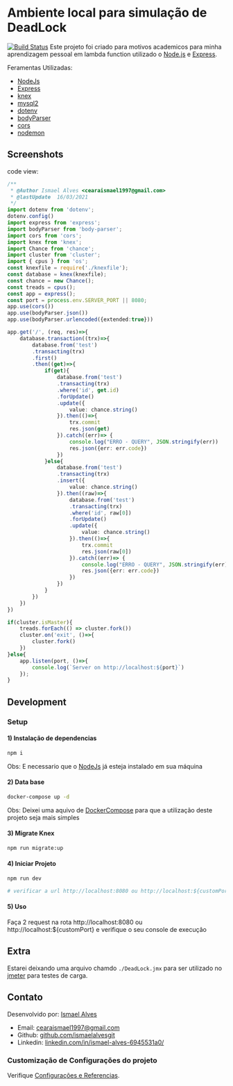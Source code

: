 # Ambiente local para simulação de DeadLock
[![Build Status](https://travis-ci.com/ismaelalvesgit/node-express-example.svg?branch=main)](https://travis-ci.com/ismaelalvesgit/node-express-example)
Este projeto foi criado para motivos academicos para minha aprendizagem pessoal
em lambda function utilizado o [Node.js](https://nodejs.org/en/) e [Express](https://expressjs.com/pt-br/).

Feramentas Utilizadas:
* [NodeJs](https://nodejs.org/en/)
* [Express](https://expressjs.com/pt-br/)
* [knex](http://knexjs.org/)
* [mysql2](https://www.npmjs.com/package/mysql2)
* [dotenv](https://www.npmjs.com/package/dotenv)
* [bodyParser](https://www.npmjs.com/package/body-parser)
* [cors](https://www.npmjs.com/package/cors)
* [nodemon](https://nodemon.io/)

## Screenshots
code view:
```ts
/**
 * @Author Ismael Alves <cearaismael1997@gmail.com>
 * @lastUpdate  16/03/2021
 */
import dotenv from 'dotenv';
dotenv.config()
import express from 'express';
import bodyParser from 'body-parser';
import cors from 'cors';
import knex from 'knex';
import Chance from 'chance';
import cluster from 'cluster';
import { cpus } from 'os';
const knexfile = require('./knexfile');
const database = knex(knexfile);
const chance = new Chance();
const treads = cpus();
const app = express();
const port = process.env.SERVER_PORT || 8080;
app.use(cors())
app.use(bodyParser.json())
app.use(bodyParser.urlencoded({extended:true}))

app.get('/', (req, res)=>{
    database.transaction((trx)=>{
        database.from('test')
        .transacting(trx)
        .first()
        .then((get)=>{
            if(get){
                database.from('test')
                .transacting(trx)
                .where('id', get.id)
                .forUpdate()
                .update({
                    value: chance.string()
                }).then(()=>{
                    trx.commit
                    res.json(get)
                }).catch((err)=> {
                    console.log("ERRO - QUERY", JSON.stringify(err))
                    res.json({err: err.code})
                })
            }else{
                database.from('test')
                .transacting(trx)
                .insert({
                    value: chance.string()
                }).then((raw)=>{
                    database.from('test')
                    .transacting(trx)
                    .where('id', raw[0])
                    .forUpdate()
                    .update({
                        value: chance.string()
                    }).then(()=>{
                        trx.commit
                        res.json(raw[0])
                    }).catch((err)=> {
                        console.log("ERRO - QUERY", JSON.stringify(err))
                        res.json({err: err.code})
                    })
                })
            }
        })
    })
})

if(cluster.isMaster){
    treads.forEach(() => cluster.fork())
    cluster.on('exit', ()=>{
        cluster.fork()
    })
}else{
    app.listen(port, ()=>{
        console.log(`Server on http://localhost:${port}`)
    });
}
```

## Development

### Setup

#### 1) Instalação de dependencias
``` sh
npm i 
```
Obs: E necessario que o [NodeJs](https://nodejs.org/en/) já esteja instalado em sua máquina

#### 2) Data base
``` sh
docker-compose up -d 
```
Obs: Deixei uma aquivo de [DockerCompose](https://docs.docker.com/compose/) para que a utilização deste 
projeto seja mais simples

#### 3) Migrate Knex
``` sh
npm run migrate:up
```

#### 4) Iniciar Projeto
``` sh
npm run dev

# verificar a url http://localhost:8080 ou http://localhost:${customPort}
```

#### 5) Uso
Faça 2 request na rota http://localhost:8080 ou http://localhost:${customPort} e verifique o seu 
console de execução

## Extra
Estarei deixando uma arquivo chamdo `./DeadLock.jmx` para ser utilizado no [jmeter](https://jmeter.apache.org/)
para testes de carga.

## Contato

Desenvolvido por: [Ismael Alves](https://github.com/ismaelalvesgit)

* Email: [cearaismael1997@gmail.com](mailto:cearaismael1997@gmail.com) 
* Github: [github.com/ismaelalvesgit](https://github.com/ismaelalvesgit)
* Linkedin: [linkedin.com/in/ismael-alves-6945531a0/](https://www.linkedin.com/in/ismael-alves-6945531a0/)

### Customização de Configurações do projeto
Verifique [Configurações e Referencias](https://expressjs.com/pt-br/).